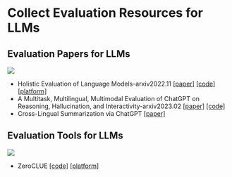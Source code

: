 # Collect Evaluation Resources for LLMs

## Evaluation Papers for LLMs
![](https://img.shields.io/badge/Type-Paper-orange)

- Holistic Evaluation of Language Models-arxiv2022.11 [[paper]](https://arxiv.org/abs/2211.09110) [[code]](https://github.com/stanford-crfm/helm) [[platform]](https://crfm.stanford.edu/helm/latest/)
- A Multitask, Multilingual, Multimodal Evaluation of ChatGPT on Reasoning, Hallucination, and Interactivity-arxiv2023.02 [[paper]](https://arxiv.org/abs/2302.04023) [[code]](https://github.com/HLTCHKUST/chatgpt-evaluation)
- Cross-Lingual Summarization via ChatGPT [[paper]](https://arxiv.org/abs/2302.14229)


## Evaluation Tools for LLMs
![](https://img.shields.io/badge/Type-Tool-green)

- ZeroCLUE [[code]](https://github.com/CLUEbenchmark/ZeroCLUE) [[platform]](https://www.cluebenchmarks.com/zeroclue.html)
